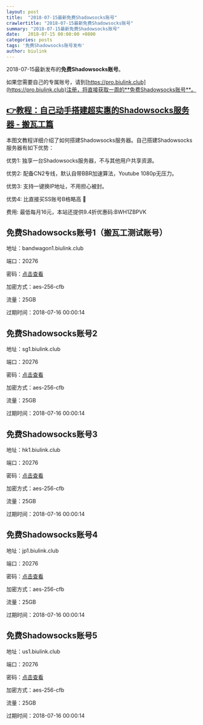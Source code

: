 ```yaml
---
layout: post
title:  "2018-07-15最新免费Shadowsocks账号"
crawlertitle: "2018-07-15最新免费Shadowsocks账号"
summary: "2018-07-15最新免费Shadowsocks账号"
date:   2018-07-15 00:00:00 +0800
categories: posts
tags: '免费Shadowsocks账号发布'
author: biulink
---
```


2018-07-15最新发布的**免费Shadowsocks账号**。

如果您需要自己的专属账号，请到[https://pro.biulink.club](https://pro.biulink.club)注册，将直接获取一周的**免费Shadowsocks账号**。

## [👉教程：自己动手搭建超实惠的Shadowsocks服务器 - 搬瓦工篇](https://github.com/Biulink/ShadowsocksTutorials/blob/master/%E6%95%99%E6%82%A8%E8%87%AA%E5%B7%B1%E5%8A%A8%E6%89%8B%E6%90%AD%E5%BB%BA%E8%B6%85%E5%AE%9E%E6%83%A0%E7%9A%84Shadowsocks%E6%9C%8D%E5%8A%A1%E5%99%A8%20-%20%E6%90%AC%E7%93%A6%E5%B7%A5%E7%AF%87.md)
  
  本图文教程详细介绍了如何搭建Shadowsocks服务器。自己搭建Shadowsocks服务器有如下优势：

  优势1: 独享一台Shadowsocks服务器，不与其他用户共享资源。

  优势2: 配备CN2专线，默认自带BBR加速算法，Youtube 1080p无压力。

  优势3: 支持一键换IP地址，不用担心被封。

  优势4: 比直接买SS账号B格略高 🙂

  费用: 最低每月16元，本站还提供9.4折优惠码:BWH1ZBPVK  
## 免费Shadowsocks账号1（搬瓦工测试账号）

地址：bandwagon1.biulink.club

端口：20276

密码：[点击查看](https://github.com/Biulink/ShadowsocksTutorials/blob/master/publish/2018-07-15%E6%9C%80%E6%96%B0%E5%85%8D%E8%B4%B9Shadowsocks%E8%B4%A6%E5%8F%B7.md)

加密方式：aes-256-cfb

流量：25GB

过期时间：2018-07-16 00:00:14

## 免费Shadowsocks账号2

地址：sg1.biulink.club

端口：20276

密码：[点击查看](https://github.com/Biulink/ShadowsocksTutorials/blob/master/publish/2018-07-15%E6%9C%80%E6%96%B0%E5%85%8D%E8%B4%B9Shadowsocks%E8%B4%A6%E5%8F%B7.md)

加密方式：aes-256-cfb

流量：25GB

过期时间：2018-07-16 00:00:14

## 免费Shadowsocks账号3

地址：hk1.biulink.club

端口：20276

密码：[点击查看](https://github.com/Biulink/ShadowsocksTutorials/blob/master/publish/2018-07-15%E6%9C%80%E6%96%B0%E5%85%8D%E8%B4%B9Shadowsocks%E8%B4%A6%E5%8F%B7.md)

加密方式：aes-256-cfb

流量：25GB

过期时间：2018-07-16 00:00:14

## 免费Shadowsocks账号4

地址：jp1.biulink.club

端口：20276

密码：[点击查看](https://github.com/Biulink/ShadowsocksTutorials/blob/master/publish/2018-07-15%E6%9C%80%E6%96%B0%E5%85%8D%E8%B4%B9Shadowsocks%E8%B4%A6%E5%8F%B7.md)

加密方式：aes-256-cfb

流量：25GB

过期时间：2018-07-16 00:00:14

## 免费Shadowsocks账号5

地址：us1.biulink.club

端口：20276

密码：[点击查看](https://github.com/Biulink/ShadowsocksTutorials/blob/master/publish/2018-07-15%E6%9C%80%E6%96%B0%E5%85%8D%E8%B4%B9Shadowsocks%E8%B4%A6%E5%8F%B7.md)

加密方式：aes-256-cfb

流量：25GB

过期时间：2018-07-16 00:00:14

